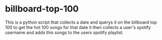 # billboard-top-100
This is a python script that collects a date and querys it on the billboard top 100 to get the hot 100 songs for that date it then collects a user's spotify username and adds this songs to the users spotify playlist.
